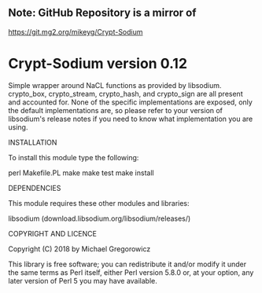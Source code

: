 ## Note: GitHub Repository is a mirror of 

https://git.mg2.org/mikeyg/Crypt-Sodium

# Crypt-Sodium version 0.12

Simple wrapper around NaCL functions as provided by libsodium.  crypto_box, crypto_stream, crypto_hash,
and crypto_sign are all present and accounted for.  None of the specific implementations are exposed,
only the default implementations are, so please refer to your version of libsodium's release notes if 
you need to know what implementation you are using.

INSTALLATION

To install this module type the following:

   perl Makefile.PL
   make
   make test
   make install

DEPENDENCIES

This module requires these other modules and libraries:

  libsodium (download.libsodium.org/libsodium/releases/)

COPYRIGHT AND LICENCE

Copyright (C) 2018 by Michael Gregorowicz

This library is free software; you can redistribute it and/or modify
it under the same terms as Perl itself, either Perl version 5.8.0 or,
at your option, any later version of Perl 5 you may have available.

